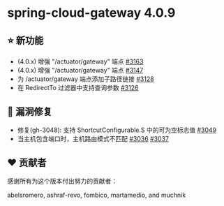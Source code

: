 # spring-cloud-gateway 4.0.9

## ⭐ 新功能

- (4.0.x) 增强 "/actuator/gateway" 端点 [#3163](https://github.com/spring-cloud/spring-cloud-gateway/pull/3163)
- (4.0.x) 增强 "/actuator/gateway" 端点 [#3147](https://github.com/spring-cloud/spring-cloud-gateway/pull/3147)
- 为 /actuator/gateway 端点添加子路径链接 [#3128](https://github.com/spring-cloud/spring-cloud-gateway/issues/3128)
- 在 RedirectTo 过滤器中支持查询参数 [#3126](https://github.com/spring-cloud/spring-cloud-gateway/pull/3126)

## 🐞 漏洞修复

- 修复(gh-3048): 支持 ShortcutConfigurable.S 中的可为空标志值 [#3049](https://github.com/spring-cloud/spring-cloud-gateway/pull/3049)
- 当主机包含端口时，主机路由模式不匹配 [#3036](https://github.com/spring-cloud/spring-cloud-gateway/issues/3036) [#3037](https://github.com/spring-cloud/spring-cloud-gateway/pull/3037)

## ❤️ 贡献者

感谢所有为这个版本付出努力的贡献者：

abelsromero, ashraf-revo, fombico, martamedio, and muchnik
```